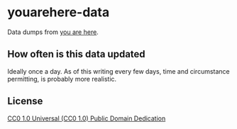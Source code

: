 youarehere-data
==

Data dumps from [you are here](http://youarehere.spum.org/).

How often is this data updated
--

Ideally once a day. As of this writing every few days, time and circumstance
permitting, is probably more realistic.

License
--

[ CC0 1.0 Universal (CC0 1.0) Public Domain Dedication ](https://creativecommons.org/publicdomain/zero/1.0/)
